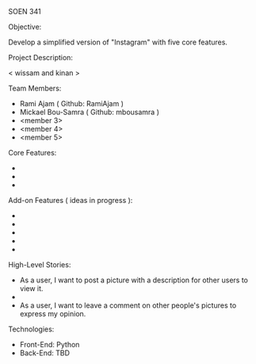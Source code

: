 SOEN 341 

Objective:

Develop a simplified version of "Instagram" with five core features. 


Project Description: 

< wissam and kinan >
 

Team Members: 

- Rami Ajam ( Github: RamiAjam )
- Mickael Bou-Samra ( Github: mbousamra )
- <member 3>
- <member 4>
- <member 5>


Core Features: 

- <wissam> 
- <wissam> 
- <wissam> 

Add-on Features ( ideas in progress ): 

- <kinan>
- <kinan>
- <kinan>
- <kinan>
- <kinan>


High-Level Stories: 

- As a user, I want to post a picture with a description for other users to view it.
- <Noaman>
- As a user, I want to leave a comment on other people's pictures to express my opinion.


Technologies:

- Front-End: Python 
- Back-End: TBD



